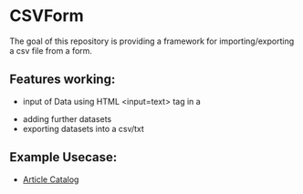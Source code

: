 # CSVForm

The goal of this repository is providing a framework for importing/exporting a csv file from a form.

## Features working:
* input of Data using HTML <input=text> tag in a <form>
* adding further datasets
* exporting datasets into a csv/txt

## Example Usecase:
* [Article Catalog](https://xmeadow.github.io/CSVForm/index.html)
